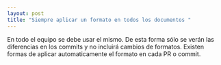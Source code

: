 ```yaml
---
layout: post
title: "Siempre aplicar un formato en todos los documentos "
---
```

En todo el equipo se debe usar el mismo.
De esta forma<!--more--> sólo se verán las diferencias en los commits y no incluirá cambios de formatos.
Existen formas de aplicar automaticamente el formato en cada PR o commit.